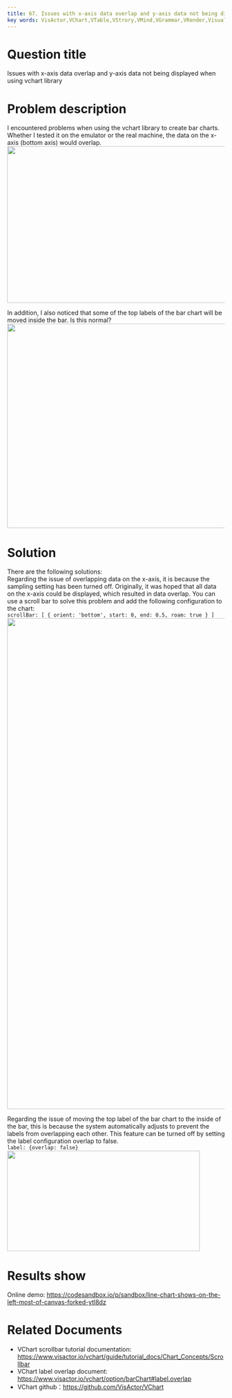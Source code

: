 ```yaml
---
title: 67. Issues with x-axis data overlap and y-axis data not being displayed when using vchart library</br>
key words: VisActor,VChart,VTable,VStrory,VMind,VGrammar,VRender,Visualization,Chart,Data,Table,Graph,Gis,LLM
---
```

# Question title

Issues with x-axis data overlap and y-axis data not being displayed when using vchart library</br>


# Problem description

I encountered problems when using the vchart library to create bar charts. Whether I tested it on the emulator or the real machine, the data on the x-axis (bottom axis) would overlap.</br>
<img src='https://cdn.jsdelivr.net/gh/xuanhun/articles/visactor/img/UKwXbURbiooxq5xDhEmcNyFznMc.gif' alt='' width='784' height='362'>

In addition, I also noticed that some of the top labels of the bar chart will be moved inside the bar. Is this normal?</br>
<img src='https://cdn.jsdelivr.net/gh/xuanhun/articles/visactor/img/WLMybXhPeoAhqSxulQMcKBxNn73.gif' alt='' width='742' height='472'>

# Solution

There are the following solutions:</br>
Regarding the issue of overlapping data on the x-axis, it is because the sampling setting has been turned off. Originally, it was hoped that all data on the x-axis could be displayed, which resulted in data overlap. You can use a scroll bar to solve this problem and add the following configuration to the chart:</br>
`scrollBar: [ { orient: 'bottom', start: 0, end: 0.5, roam: true } ]`</br>
<img src='https://cdn.jsdelivr.net/gh/xuanhun/articles/visactor/img/VIKzb3POyohunfxfkuLc91GHnig.gif' alt='' width='2410' height='1134'>

Regarding the issue of moving the top label of the bar chart to the inside of the bar, this is because the system automatically adjusts to prevent the labels from overlapping each other. This feature can be turned off by setting the label configuration overlap to false.</br>
`label: {overlap: false}`</br>
<img src='https://cdn.jsdelivr.net/gh/xuanhun/articles/visactor/img/J8MTb867RocYT1xzk3nclGownRc.gif' alt='' width='446' height='232'>

# Results show

Online demo: https://codesandbox.io/p/sandbox/line-chart-shows-on-the-left-most-of-canvas-forked-ytl8dz</br>
# Related Documents

*  VChart scrollbar tutorial documentation: https://www.visactor.io/vchart/guide/tutorial_docs/Chart_Concepts/Scrollbar</br>
*  VChart label overlap document: https://www.visactor.io/vchart/option/barChart#label.overlap</br>
*  VChart github：https://github.com/VisActor/VChart</br>

